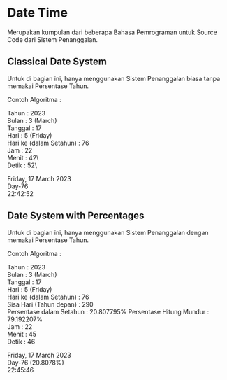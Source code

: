 # Date Time

Merupakan kumpulan dari beberapa Bahasa Pemrograman untuk Source Code dari Sistem Penanggalan.

## Classical Date System

Untuk di bagian ini, hanya menggunakan Sistem Penanggalan biasa tanpa memakai Persentase Tahun.

Contoh Algoritma :

Tahun : 2023\
Bulan : 3 (March)\
Tanggal : 17\
Hari : 5 (Friday)\
Hari ke (dalam Setahun) : 76 \
Jam : 22\
Menit : 42\  
Detik : 52\

Friday, 17 March 2023\
Day-76\
22:42:52

## Date System with Percentages

Untuk di bagian ini, hanya menggunakan Sistem Penanggalan dengan memakai Persentase Tahun.

Contoh Algoritma :

Tahun : 2023\
Bulan : 3 (March)\
Tanggal : 17\
Hari : 5 (Friday)\
Hari ke (dalam Setahun) : 76\
Sisa Hari (Tahun depan) : 290\
Persentase dalam Setahun : 20.807795%
Persentase Hitung Mundur : 79.192207%\
Jam : 22\
Menit : 45\
Detik : 46

Friday, 17 March 2023\
Day-76 (20.8078%)\
22:45:46

